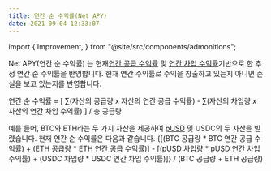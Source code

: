```yaml
---
title: 연간 순 수익률(Net APY)
date: 2021-09-04 12:33:07
---
```


import { Improvement, } from "@site/src/components/admonitions";

<Improvement msg="better math formula: https://docusaurus.io/docs/markdown-features/math-equations"/>

Net APY(연간 순 수익률) 는 현재[연간 공급 수익률](./glossary) 및 [연간 차입 수익률](./glossary)기반으로 한 추정 연간 순 수익률을 반영합니다. 현재 연간 수익률로 수익을 창출하고 있는지 아니면 손실을 보고 있는지를 반영합니다.

연간 순 수익률 = [ ∑(자산의 공급량 x 자산의 연간 공급 수익률) - ∑(자산의 차입량 x 자산의 연간 차입 수익률) ] / 총 공급량

예를 들어, BTC와 ETH라는 두 가지 자산을 제공하여 [pUSD](/docs/leaf/pusd) 및 USDC의 두 자산을 빌렸습니다. 현재 연간 순 수익률은 다음과 같습니다.
   {[(BTC 공급량 * BTC 연간 공급 수익률) + (ETH 공급량 * ETH 연간 공급 수익률)] - [(pUSD 차입량 * pUSD 연간 차입 수익률) + (USDC 차입량 * USDC 연간 차입 수익률)]} / (BTC 공급량 + ETH 공급량)
